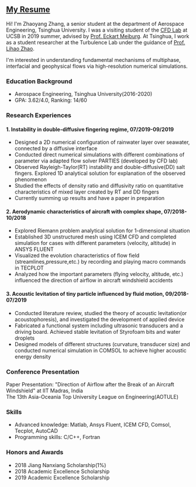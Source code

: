 ## [My Resume](https://github.com/Zhaoyang20/Zhaoyang20.github.io/blob/master/CV_ZhaoyangZhang_Tsinghua.pdf)

Hi! I'm Zhaoyang Zhang, a senior student at the department of Aerospace Engineering, Tsinghua University. I was a visiting student of the [CFD Lab](https://sites.google.com/site/ucsbcfdlab/home/) at UCSB in 2019 summer, advised by [Prof. Eckart Meiburg](https://me.ucsb.edu/people/eckart-meiburg). At Tsinghua, I work as a student researcher at the Turbulence Lab under the guidance of [Prof. Lihao Zhao](https://www.tsinghua.edu.cn/publish/hyen/1694/2016/20160906105643145637551/20160906105643145637551_.html).

I'm interested in understanding fundamental mechanisms of multiphase, interfacial and geophysical flows via high-resolution numerical simulations.

### Education Background

* Aerospace Engineering, Tsinghua University(2016-2020)
* GPA: 3.62/4.0, Ranking: 14/60

### Research Experiences

#### 1. Instability in double-diffusive fingering regime, 07/2019-09/2019
* Designed a 2D numerical configuration of rainwater layer over seawater, connected by a diffusive interface 
* Conducted direct numerical simulations with different combinations of parameter via adapted flow solver PARTIES (developed by CFD lab)
* Observed Rayleigh-Taylor(RT) instability and double-diffusive(DD) salt fingers. Explored 1D analytical solution for explanation of the observed phenomenon 
* Studied the effects of density ratio and diffusivity ratio on quantitative characteristics of mixed layer created by RT and DD fingers 
* Currently summing up results and have a paper in preparation

#### 2. Aerodynamic characteristics of aircraft with complex shape, 07/2018-10/2018
* Explored Riemann problem analytical solution for 1-dimensional situation 
* Established 3D unstructured mesh using ICEM CFD and completed simulation for cases with different parameters (velocity, altitude) in ANSYS FLUENT 
* Visualized the evolution characteristics of flow field (streamlines,pressure,etc.) by recording and playing macro commands in TECPLOT
* Analyzed how the important parameters (flying velocity, altitude, etc.) influenced the direction of airflow in aircraft windshield accidents

#### 3. Acoustic levitation of tiny particle influenced by fluid motion, 09/2018-07/2019
* Conducted literature review, studied the theory of acoustic levitation(or acoustophoresis), and investigated the development of applied device
* Fabricated a functional system including ultrasonic transducers and a driving board. Achieved stable levitation of Styrofoam bits and water droplets
* Designed models of different structures (curvature, transducer size) and conducted numerical simulation in COMSOL to achieve higher acoustic energy density

### Conference Presentation
Paper Presentation: "Direction of Airflow after the Break of an Aircraft Windshield" at IIT Madras, India	
The 13th Asia-Oceania Top University League on Engineering(AOTULE)

### Skills
* Advanced knowledge: Matlab, Ansys Fluent, ICEM CFD, Comsol, Tecplot, AutoCAD
* Programming skills: C/C++, Fortran

### Honors and Awards
* 2018 Jiang Nanxiang Scholarship(1%)
* 2018 Academic Excellence Scholarship
* 2019 Academic Excellence Scholarship
